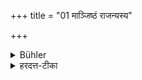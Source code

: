 +++
title = "01 माञ्जिष्ठं राजन्यस्य"

+++

<details><summary>Bühler</summary>

1. And that of a Kṣatriya dyed with madder,
</details>

<details><summary>हरदत्त-टीका</summary>

## सूत्रम्
माञ्जिष्ठं राजन्यस्य ॥ १ ॥  
### टिप्पनी
मञ्जिष्ठया रक्तं माञ्जिष्ठम् ॥ १ ॥
</details>
